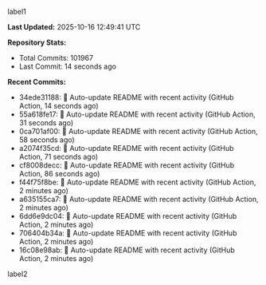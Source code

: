 
label1 
<!-- ACTIVITY_START -->
**Last Updated:** 2025-10-16 12:49:41 UTC

**Repository Stats:**
- Total Commits: 101967
- Last Commit: 14 seconds ago

**Recent Commits:**
- 34ede31188: 🤖 Auto-update README with recent activity (GitHub Action, 14 seconds ago)
- 55a618fe17: 🤖 Auto-update README with recent activity (GitHub Action, 31 seconds ago)
- 0ca701af00: 🤖 Auto-update README with recent activity (GitHub Action, 58 seconds ago)
- a2074f35cd: 🤖 Auto-update README with recent activity (GitHub Action, 71 seconds ago)
- cf8008decc: 🤖 Auto-update README with recent activity (GitHub Action, 86 seconds ago)
- f44f75f8be: 🤖 Auto-update README with recent activity (GitHub Action, 2 minutes ago)
- a635155ca7: 🤖 Auto-update README with recent activity (GitHub Action, 2 minutes ago)
- 6dd6e9dc04: 🤖 Auto-update README with recent activity (GitHub Action, 2 minutes ago)
- 706404b34a: 🤖 Auto-update README with recent activity (GitHub Action, 2 minutes ago)
- 16c08e98ab: 🤖 Auto-update README with recent activity (GitHub Action, 2 minutes ago)
<!-- ACTIVITY_END -->

label2
